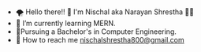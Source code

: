 - 🌪️ Hello there!! 👋 I'm Nischal aka Narayan Shrestha 🧑‍💻
- 🌱 I’m currently learning MERN.
- 🚀Pursuing a Bachelor's in Computer Engineering.
- 🐸 How to reach me nischalshrestha800@gmail.com
 
<!---
NischalShrestha07/NischalShrestha07 is a ✨ special ✨ repository because its `README.md` (this file) appears on your GitHub profile.
You can click the Preview link to take a look at your changes.
--->

